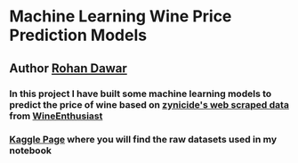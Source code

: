 # Machine Learning Wine Price Prediction Models
## Author [Rohan Dawar](rohandawar.com)

### In this project I have built some machine learning models to predict the price of wine based on [zynicide's web scraped data](https://github.com/zackthoutt/wine-deep-learning) from [WineEnthusiast](https://www.winemag.com/)

### [Kaggle Page](https://www.kaggle.com/zynicide/wine-reviews) where you will find the raw datasets used in my notebook

